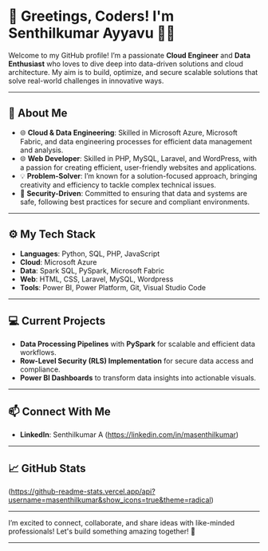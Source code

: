 # 👋 Greetings, Coders! I'm Senthilkumar Ayyavu 👨‍💻

Welcome to my GitHub profile! I’m a passionate **Cloud Engineer** and **Data Enthusiast** who loves to dive deep into data-driven solutions and cloud architecture. My aim is to build, optimize, and secure scalable solutions that solve real-world challenges in innovative ways.

---

## 🚀 About Me

- 🌐 **Cloud & Data Engineering**: Skilled in Microsoft Azure, Microsoft Fabric, and data engineering processes for efficient data management and analysis.
- 🌐 **Web Developer**: Skilled in PHP, MySQL, Laravel, and WordPress, with a passion for creating efficient, user-friendly websites and applications. 
- 💡 **Problem-Solver**: I’m known for a solution-focused approach, bringing creativity and efficiency to tackle complex technical issues.
- 🔐 **Security-Driven**: Committed to ensuring that data and systems are safe, following best practices for secure and compliant environments.

---

## ⚙️ My Tech Stack

- **Languages**: Python, SQL, PHP, JavaScript
- **Cloud**: Microsoft Azure
- **Data**: Spark SQL, PySpark, Microsoft Fabric
- **Web**: HTML, CSS, Laravel, MySQL, Wordpress
- **Tools**: Power BI, Power Platform, Git, Visual Studio Code

---

## 💻 Current Projects

- **Data Processing Pipelines** with **PySpark** for scalable and efficient data workflows.
- **Row-Level Security (RLS) Implementation** for secure data access and compliance.
- **Power BI Dashboards** to transform data insights into actionable visuals.

---

## 📫 Connect With Me

- **LinkedIn**: Senthilkumar A (https://linkedin.com/in/masenthilkumar)

---

## 📈 GitHub Stats

(https://github-readme-stats.vercel.app/api?username=masenthilkumar&show_icons=true&theme=radical)

---

I’m excited to connect, collaborate, and share ideas with like-minded professionals! Let's build something amazing together! 🌟

---
